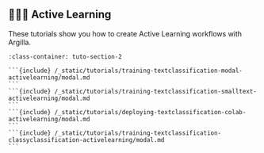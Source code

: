 ## 👨🏽‍🏫 Active Learning

These tutorials show you how to create Active Learning workflows with Argilla.

````{grid} 1 1 2 2
:class-container: tuto-section-2

```{include} /_static/tutorials/training-textclassification-modal-activelearning/modal.md
```
```{include} /_static/tutorials/training-textclassification-smalltext-activelearning/modal.md
```
```{include} /_static/tutorials/deploying-textclassification-colab-activelearning/modal.md
```
```{include} /_static/tutorials/training-textclassification-classyclassification-activelearning/modal.md
```
````